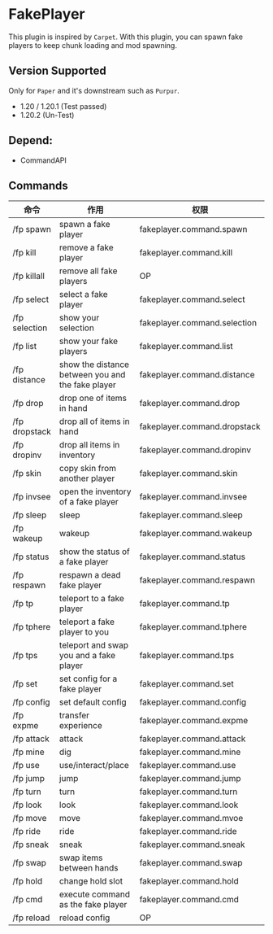 # FakePlayer

This plugin is inspired by `Carpet`. With this plugin, you can spawn fake players to keep chunk loading and mod
spawning.

## Version Supported

Only for `Paper` and it's downstream such as `Purpur`.

+ 1.20 / 1.20.1 (Test passed)
+ 1.20.2 (Un-Test)

## Depend:

- CommandAPI

## Commands

| 命令            | 作用                                                | 权限                           |
|---------------|---------------------------------------------------|------------------------------|
| /fp spawn     | spawn a fake player                               | fakeplayer.command.spawn     |
| /fp kill      | remove a fake player                              | fakeplayer.command.kill      |
| /fp killall   | remove all fake players                           | OP                           |
| /fp select    | select a fake player                              | fakeplayer.command.select    |
| /fp selection | show your selection                               | fakeplayer.command.selection |
| /fp list      | show your fake players                            | fakeplayer.command.list      |
| /fp distance  | show the distance between you and the fake player | fakeplayer.command.distance  |
| /fp drop      | drop one of items in hand                         | fakeplayer.command.drop      |
| /fp dropstack | drop all of items in hand                         | fakeplayer.command.dropstack |
| /fp dropinv   | drop all items in inventory                       | fakeplayer.command.dropinv   |
| /fp skin      | copy skin from another player                     | fakeplayer.command.skin      |
| /fp invsee    | open the inventory of a fake player               | fakeplayer.command.invsee    |
| /fp sleep     | sleep                                             | fakeplayer.command.sleep     |
| /fp wakeup    | wakeup                                            | fakeplayer.command.wakeup    |
| /fp status    | show the status of a fake player                  | fakeplayer.command.status    |
| /fp respawn   | respawn a dead fake player                        | fakeplayer.command.respawn   |
| /fp tp        | teleport to a fake player                         | fakeplayer.command.tp        |
| /fp tphere    | teleport a fake player to you                     | fakeplayer.command.tphere    |
| /fp tps       | teleport and swap you and a fake player           | fakeplayer.command.tps       |
| /fp set       | set config for a fake player                      | fakeplayer.command.set       |
| /fp config    | set default config                                | fakeplayer.command.config    |
| /fp expme     | transfer experience                               | fakeplayer.command.expme     |
| /fp attack    | attack                                            | fakeplayer.command.attack    |
| /fp mine      | dig                                               | fakeplayer.command.mine      |
| /fp use       | use/interact/place                                | fakeplayer.command.use       |
| /fp jump      | jump                                              | fakeplayer.command.jump      |
| /fp turn      | turn                                              | fakeplayer.command.turn      |
| /fp look      | look                                              | fakeplayer.command.look      |
| /fp move      | move                                              | fakeplayer.command.mvoe      |
| /fp ride      | ride                                              | fakeplayer.command.ride      |
| /fp sneak     | sneak                                             | fakeplayer.command.sneak     |
| /fp swap      | swap items between hands                          | fakeplayer.command.swap      |
| /fp hold      | change hold slot                                  | fakeplayer.command.hold      |
| /fp cmd       | execute command as the fake player                | fakeplayer.command.cmd       |
| /fp reload    | reload config                                     | OP                           |



